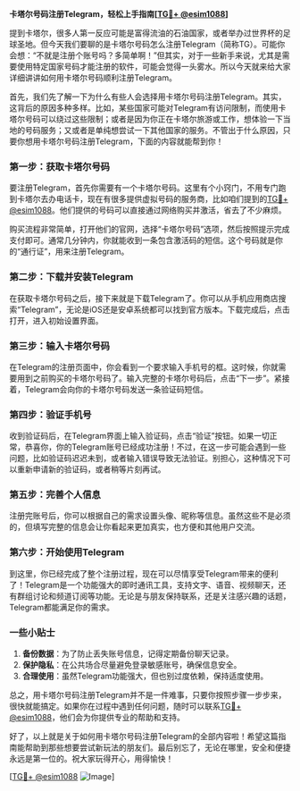 **卡塔尔号码注册Telegram，轻松上手指南[[TG💪+ @esim1088](https://t.me/s/esim1088)]**

提到卡塔尔，很多人第一反应可能是富得流油的石油国家，或者举办过世界杯的足球圣地。但今天我们要聊的是卡塔尔号码怎么注册Telegram（简称TG）。可能你会想：“不就是注册个账号吗？多简单啊！”但其实，对于一些新手来说，尤其是需要使用特定国家号码才能注册的软件，可能会觉得一头雾水。所以今天就来给大家详细讲讲如何用卡塔尔号码顺利注册Telegram。

首先，我们先了解一下为什么有些人会选择用卡塔尔号码注册Telegram。其实，这背后的原因多种多样。比如，某些国家可能对Telegram有访问限制，而使用卡塔尔号码可以绕过这些限制；或者是因为你正在卡塔尔旅游或工作，想体验一下当地的号码服务；又或者是单纯想尝试一下其他国家的服务。不管出于什么原因，只要你想用卡塔尔号码注册Telegram，下面的内容就能帮到你！

### **第一步：获取卡塔尔号码**

要注册Telegram，首先你需要有一个卡塔尔号码。这里有个小窍门，不用专门跑到卡塔尔去办电话卡，现在有很多提供虚拟号码的服务商，比如咱们提到的[TG💪+ @esim1088](https://t.me/s/esim1088)。他们提供的号码可以直接通过网络购买并激活，省去了不少麻烦。

购买流程非常简单，打开他们的官网，选择“卡塔尔号码”选项，然后按照提示完成支付即可。通常几分钟内，你就能收到一条包含激活码的短信。这个号码就是你的“通行证”，用来注册Telegram。

### **第二步：下载并安装Telegram**

在获取卡塔尔号码之后，接下来就是下载Telegram了。你可以从手机应用商店搜索“Telegram”，无论是iOS还是安卓系统都可以找到官方版本。下载完成后，点击打开，进入初始设置界面。

### **第三步：输入卡塔尔号码**

在Telegram的注册页面中，你会看到一个要求输入手机号的框。这时候，你就需要用到之前购买的卡塔尔号码了。输入完整的卡塔尔号码后，点击“下一步”。紧接着，Telegram会向你的卡塔尔号码发送一条验证码短信。

### **第四步：验证手机号**

收到验证码后，在Telegram界面上输入验证码，点击“验证”按钮。如果一切正常，恭喜你，你的Telegram账号已经成功注册！不过，在这一步可能会遇到一些问题，比如验证码迟迟未到，或者输入错误导致无法验证。别担心，这种情况下可以重新申请新的验证码，或者稍等片刻再试。

### **第五步：完善个人信息**

注册完账号后，你可以根据自己的需求设置头像、昵称等信息。虽然这些不是必须的，但填写完整的信息会让你看起来更加真实，也方便和其他用户交流。

### **第六步：开始使用Telegram**

到这里，你已经完成了整个注册过程，现在可以尽情享受Telegram带来的便利了！Telegram是一个功能强大的即时通讯工具，支持文字、语音、视频聊天，还有群组讨论和频道订阅等功能。无论是与朋友保持联系，还是关注感兴趣的话题，Telegram都能满足你的需求。

### **一些小贴士**

1. **备份数据**：为了防止丢失账号信息，记得定期备份聊天记录。
2. **保护隐私**：在公共场合尽量避免登录敏感账号，确保信息安全。
3. **合理使用**：虽然Telegram功能强大，但也别过度依赖，保持适度使用。

总之，用卡塔尔号码注册Telegram并不是一件难事，只要你按照步骤一步步来，很快就能搞定。如果你在过程中遇到任何问题，随时可以联系[TG💪+ @esim1088](https://t.me/s/esim1088)，他们会为你提供专业的帮助和支持。

好了，以上就是关于如何用卡塔尔号码注册Telegram的全部内容啦！希望这篇指南能帮助到那些想要尝试新玩法的朋友们。最后别忘了，无论在哪里，安全和便捷永远是第一位的。祝大家玩得开心，用得愉快！

[[TG💪+ @esim1088](https://t.me/s/esim1088) ![Image](https://i.postimg.cc/4NQfJmqS/Snipaste-2025-05-13-00-14-12.png)]